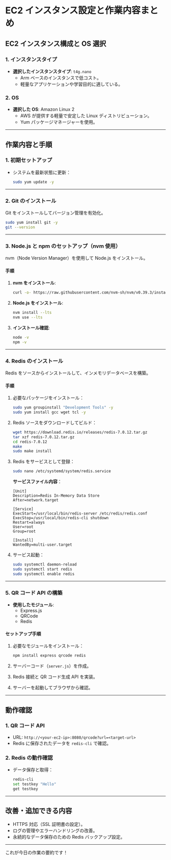 # EC2 インスタンス設定と作業内容まとめ

## **EC2 インスタンス構成と OS 選択**

### **1. インスタンスタイプ**
- **選択したインスタンスタイプ**: `t4g.nano`
  - Arm ベースのインスタンスで低コスト。
  - 軽量なアプリケーションや学習目的に適している。

### **2. OS**
- **選択した OS**: Amazon Linux 2
  - AWS が提供する軽量で安定した Linux ディストリビューション。
  - Yum パッケージマネージャーを使用。

---

## **作業内容と手順**

### **1. 初期セットアップ**
- システムを最新状態に更新：
  ```bash
  sudo yum update -y
  ```

---

### **2. Git のインストール**
Git をインストールしてバージョン管理を有効化。
```bash
sudo yum install git -y
git --version
```

---

### **3. Node.js と npm のセットアップ（nvm 使用）**
nvm（Node Version Manager）を使用して Node.js をインストール。

#### **手順**
1. **nvm をインストール**:
   ```bash
   curl -o- https://raw.githubusercontent.com/nvm-sh/nvm/v0.39.3/install.sh | bash source ~/.bashrc
   ```

2. **Node.js をインストール**:
   ```bash
   nvm install --lts
   nvm use --lts
   ```

3. **インストール確認**:
   ```bash
   node -v
   npm -v
   ```

---

### **4. Redis のインストール**
Redis をソースからインストールして、インメモリデータベースを構築。

#### **手順**
1. 必要なパッケージをインストール：
   ```bash
   sudo yum groupinstall "Development Tools" -y
   sudo yum install gcc wget tcl -y
   ```

2. Redis ソースをダウンロードしてビルド：
   ```bash
   wget https://download.redis.io/releases/redis-7.0.12.tar.gz
   tar xzf redis-7.0.12.tar.gz
   cd redis-7.0.12
   make
   sudo make install
   ```

3. Redis をサービスとして登録：
   ```bash
   sudo nano /etc/systemd/system/redis.service
   ```

   **サービスファイル内容**：
   ```plaintext
   [Unit]
   Description=Redis In-Memory Data Store
   After=network.target

   [Service]
   ExecStart=/usr/local/bin/redis-server /etc/redis/redis.conf
   ExecStop=/usr/local/bin/redis-cli shutdown
   Restart=always
   User=root
   Group=root

   [Install]
   WantedBy=multi-user.target
   ```

4. サービス起動：
   ```bash
   sudo systemctl daemon-reload
   sudo systemctl start redis
   sudo systemctl enable redis
   ```

---

### **5. QR コード API の構築**
- **使用したモジュール**:
  - Express.js
  - QRCode
  - Redis

#### **セットアップ手順**
1. 必要なモジュールをインストール：
   ```bash
   npm install express qrcode redis
   ```

2. サーバーコード（`server.js`）を作成。

3. Redis 接続と QR コード生成 API を実装。

4. サーバーを起動してブラウザから確認。

---

## **動作確認**

### **1. QR コード API**
- URL: `http://<your-ec2-ip>:8080/qrcode?url=<target-url>`
- Redis に保存されたデータを `redis-cli` で確認。

### **2. Redis の動作確認**
- データ保存と取得：
  ```bash
  redis-cli
  set testkey "Hello"
  get testkey
  ```

---

## **改善・追加できる内容**
- HTTPS 対応（SSL 証明書の設定）。
- ログの管理やエラーハンドリングの改善。
- 永続的なデータ保存のための Redis バックアップ設定。

---

これが今日の作業の要約です！
